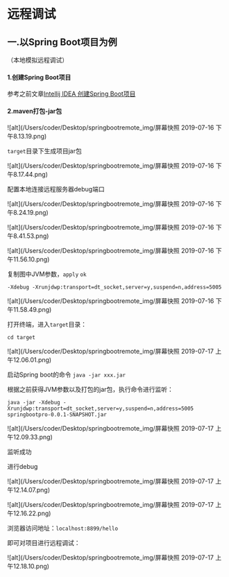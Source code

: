 # 远程调试

## 一.以Spring Boot项目为例

（本地模拟远程调试）

#### 1.创建Spring Boot项目

参考之前文章[Intellij IDEA 创建Spring Boot项目]()



#### 2.maven打包-jar包

![alt](/Users/coder/Desktop/springbootremote_img/屏幕快照 2019-07-16 下午8.13.19.png)



`target`目录下生成项目jar包

![alt](/Users/coder/Desktop/springbootremote_img/屏幕快照 2019-07-16 下午8.17.44.png)



配置本地连接远程服务器debug端口

![alt](/Users/coder/Desktop/springbootremote_img/屏幕快照 2019-07-16 下午8.24.19.png)



![alt](/Users/coder/Desktop/springbootremote_img/屏幕快照 2019-07-16 下午8.41.53.png)



![alt](/Users/coder/Desktop/springbootremote_img/屏幕快照 2019-07-16 下午11.56.10.png)



复制图中JVM参数，`apply` `ok`

 `-Xdebug -Xrunjdwp:transport=dt_socket,server=y,suspend=n,address=5005`

![alt](/Users/coder/Desktop/springbootremote_img/屏幕快照 2019-07-16 下午11.58.49.png)



打开终端，进入`target`目录：

`cd target`

![alt](/Users/coder/Desktop/springbootremote_img/屏幕快照 2019-07-17 上午12.06.01.png)



启动Spring boot的命令 `java -jar xxx.jar`

根据之前获得JVM参数以及打包的jar包，执行命令进行监听：

`java -jar -Xdebug -Xrunjdwp:transport=dt_socket,server=y,suspend=n,address=5005 springbootpro-0.0.1-SNAPSHOT.jar `

![alt](/Users/coder/Desktop/springbootremote_img/屏幕快照 2019-07-17 上午12.09.33.png)



监听成功

进行debug

![alt](/Users/coder/Desktop/springbootremote_img/屏幕快照 2019-07-17 上午12.14.07.png)

![alt](/Users/coder/Desktop/springbootremote_img/屏幕快照 2019-07-17 上午12.16.22.png)



浏览器访问地址：`localhost:8899/hello`

即可对项目进行远程调试：

![alt](/Users/coder/Desktop/springbootremote_img/屏幕快照 2019-07-17 上午12.18.10.png)



